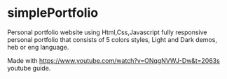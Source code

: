 # simplePortfolio


Personal portfolio website using Html,Css,Javascript fully responsive personal portfolio that consists of 5 colors styles, Light and Dark demos, heb or eng language.

Made with https://www.youtube.com/watch?v=ONqgNVWJ-Dw&t=2063s youtube guide.
